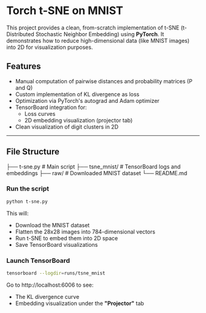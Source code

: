 # Torch t-SNE on MNIST

This project provides a clean, from-scratch implementation of t-SNE (t-Distributed Stochastic Neighbor Embedding) using **PyTorch**. It demonstrates how to reduce high-dimensional data (like MNIST images) into 2D for visualization purposes.


## Features

- Manual computation of pairwise distances and probability matrices (P and Q)
- Custom implementation of KL divergence as loss
- Optimization via PyTorch's autograd and Adam optimizer
- TensorBoard integration for:
  - Loss curves
  - 2D embedding visualization (projector tab)
- Clean visualization of digit clusters in 2D

---

## File Structure

├── t-sne.py             # Main script
 ├── tsne_mnist/                # TensorBoard logs and embeddings
 ├── raw/                # Downloaded MNIST dataset
 └── README.md

### Run the script

```bash
python t-sne.py
```

This will:

- Download the MNIST dataset
- Flatten the 28x28 images into 784-dimensional vectors
- Run t-SNE to embed them into 2D space
- Save TensorBoard visualizations

### Launch TensorBoard

```bash
tensorboard --logdir=runs/tsne_mnist
```

Go to http://localhost:6006 to see:

- The KL divergence curve
- Embedding visualization under the **"Projector"** tab